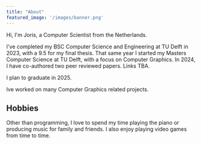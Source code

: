 ```yaml
---
title: "About"
featured_image: '/images/banner.png'
---
```


Hi, I'm Joris, a Computer Scientist from the Netherlands.

I've completed my BSC Computer Science and Engineering at TU Delft in 2023, with a 9.5 for my final thesis.
That same year I started my Masters Computer Science at TU Delft, with a focus on Computer Graphics.
In 2024, I have co-authored two peer reviewed papers. Links TBA.

I plan to graduate in 2025.

Ive worked on many Computer Graphics related projects.


## Hobbies
Other than programming, I love to spend my time playing the piano or producing music for family and friends. I also enjoy playing video games from time to time. 


